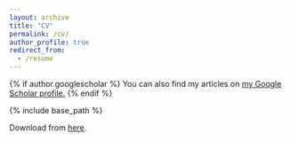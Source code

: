 ```yaml
---
layout: archive
title: "CV"
permalink: /cv/
author_profile: true
redirect_from:
  - /resume
---
```

{% if author.googlescholar %}
  You can also find my articles on <u><a href="{{author.googlescholar}}">my Google Scholar profile</a>.</u>
{% endif %}

{% include base_path %}

Download from [here](https://yamathcy.github.io/files/cv_yuya_yamamoto.pdf).



